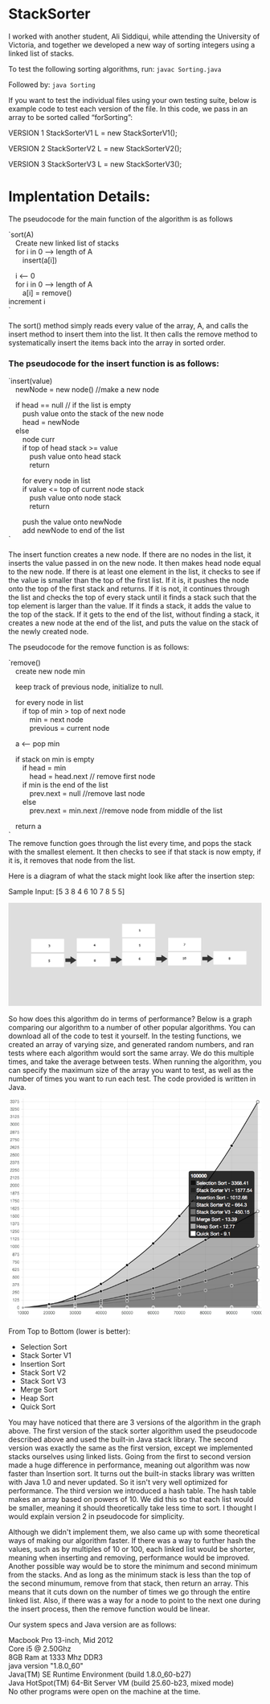 # StackSorter

I worked with another student, Ali Siddiqui, while attending the University of Victoria, and together we developed a new way of sorting integers using a linked list of stacks.

To test the following sorting algorithms, run:
`javac Sorting.java`

Followed by:
`java Sorting`

If you want to test the individual files using your own testing suite, below is example code to test each version of the file.  In this code, we pass in an array to be sorted called “forSorting”:

VERSION 1
StackSorterV1 L = new StackSorterV1();

VERSION 2
StackSorterV2 L = new StackSorterV2();

VERSION 3
StackSorterV3 L = new StackSorterV3();


# Implentation Details:
The pseudocode for the main function of the algorithm is as follows

`sort(A)  
 Create new linked list of stacks  
 for i in 0 —> length of A  
  insert(a[i])  
  
 i <— 0  
 for i in 0 —> length of A  
  a[i] = remove()  
  increment i  
`
  
The sort() method simply reads every value of the array, A, and calls the insert method to insert them into the list. It then calls the remove method to systematically insert the items back into the array in sorted order.  
  
  
  
### The pseudocode for the insert function is as follows:  
`insert(value)  
 newNode = new node() //make a new node  
  
 if head == null // if the list is empty  
  push value onto the stack of the new node  
  head = newNode  
 else  
  node curr  
  if top of head stack >= value  
   push value onto head stack  
   return  
  
  for every node in list  
  if value <= top of current node stack  
   push value onto node stack  
   return  
  
  push the value onto newNode  
  add newNode to end of the list  
`
  
The insert function creates a new node. If there are no nodes in the list, it inserts the value passed in on the new node. It then makes head node equal to the new node. If there is at least one element in the list, it checks to see if the value is smaller than the top of the first list. If it is, it pushes the node onto the top of the first stack and returns. If it is not, it continues through the list and checks the top of every stack until it finds a stack such that the top element is larger than the value. If it finds a stack, it adds the value to the top of the stack. If it gets to the end of the list, without finding a stack, it creates a new node at the end of the list, and puts the value on the stack of the newly created node.  
  
  
  
The pseudocode for the remove function is as follows:  
  
`remove()  
 create new node min  
  
 keep track of previous node, initialize to null.  
  
 for every node in list  
  if top of min > top of next node  
   min = next node  
   previous = current node  
  
 a <— pop min  
  
 if stack on min is empty  
  if head = min  
   head = head.next // remove first node  
  if min is the end of the list  
   prev.next = null //remove last node  
  else  
   prev.next = min.next //remove node from middle of the list  
  
 return a  
`  
The remove function goes through the list every time, and pops the stack with the smallest element. It then checks to see if that stack is now empty, if it is, it removes that node from the list.  
  
Here is a diagram of what the stack might look like after the insertion step:  
  
Sample Input: [5 3 8 4 6 10 7 8 5 5]  

![alt text](https://github.com/mattpaletta/StackSorter/raw/master/images/sorting_diagram.png "StackSorter Algorithm Diagram")
  
So how does this algorithm do in terms of performance? Below is a graph comparing our algorithm to a number of other popular algorithms. You can download all of the code to test it yourself. In the testing functions, we created an array of varying size, and generated random numbers, and ran tests where each algorithm would sort the same array. We do this multiple times, and take the average between tests. When running the algorithm, you can specify the maximum size of the array you want to test, as well as the number of times you want to run each test. The code provided is written in Java.
  
![alt text](https://github.com/mattpaletta/StackSorter/raw/master/images/sorting_comparison.png "Sorting Algorithm Comparison")
  
From Top to Bottom (lower is better):  
- Selection Sort
- Stack Sorter V1
- Insertion Sort
- Stack Sort V2
- Stack Sort V3
- Merge Sort
- Heap Sort
- Quick Sort
  
  
You may have noticed that there are 3 versions of the algorithm in the graph above. The first version of the stack sorter algorithm used the pseudocode described above and used the built-in Java stack library. The second version was exactly the same as the first version, except we implemented stacks ourselves using linked lists. Going from the first to second version made a huge difference in performance, meaning out algorithm was now faster than Insertion sort. It turns out the built-in stacks library was written with Java 1.0 and never updated. So it isn't very well optimized for performance. The third version we introduced a hash table. The hash table makes an array based on powers of 10. We did this so that each list would be smaller, meaning it should theoretically take less time to sort. I thought I would explain version 2 in pseudocode for simplicity.  
  
Although we didn't implement them, we also came up with some theoretical ways of making our algorithm faster. If there was a way to further hash the values, such as by multiples of 10 or 100, each linked list would be shorter, meaning when inserting and removing, performance would be improved. Another possible way would be to store the minimum and second minimum from the stacks. And as long as the minimum stack is less than the top of the second minumum, remove from that stack, then return an array. This means that it cuts down on the number of times we go through the entire linked list. Also, if there was a way for a node to point to the next one during the insert process, then the remove function would be linear.  
  
  
  
Our system specs and Java version are as follows:  
  
Macbook Pro 13-inch, Mid 2012  
Core i5 @ 2.50Ghz  
8GB Ram at 1333 Mhz DDR3  
java version "1.8.0_60"  
Java(TM) SE Runtime Environment (build 1.8.0_60-b27)  
Java HotSpot(TM) 64-Bit Server VM (build 25.60-b23, mixed mode)  
No other programs were open on the machine at the time.  
